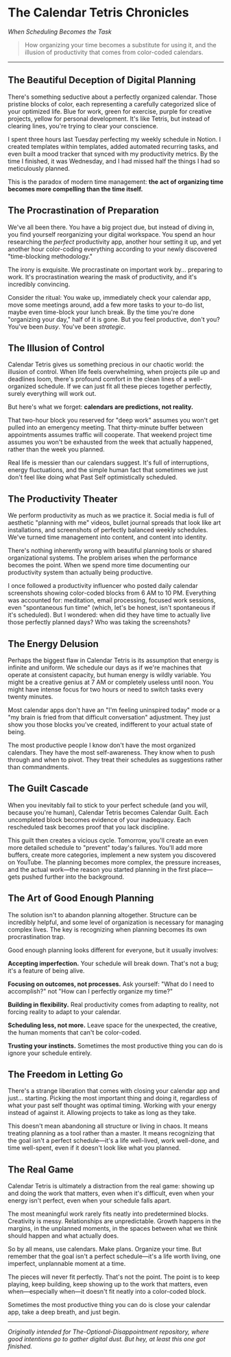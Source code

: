 # The Calendar Tetris Chronicles
*When Scheduling Becomes the Task*

> How organizing your time becomes a substitute for using it, and the illusion of productivity that comes from color-coded calendars.

---

## The Beautiful Deception of Digital Planning

There's something seductive about a perfectly organized calendar. Those pristine blocks of color, each representing a carefully categorized slice of your optimized life. Blue for work, green for exercise, purple for creative projects, yellow for personal development. It's like Tetris, but instead of clearing lines, you're trying to clear your conscience.

I spent three hours last Tuesday perfecting my weekly schedule in Notion. I created templates within templates, added automated recurring tasks, and even built a mood tracker that synced with my productivity metrics. By the time I finished, it was Wednesday, and I had missed half the things I had so meticulously planned.

This is the paradox of modern time management: **the act of organizing time becomes more compelling than the time itself.**

## The Procrastination of Preparation

We've all been there. You have a big project due, but instead of diving in, you find yourself reorganizing your digital workspace. You spend an hour researching the *perfect* productivity app, another hour setting it up, and yet another hour color-coding everything according to your newly discovered "time-blocking methodology."

The irony is exquisite. We procrastinate on important work by... preparing to work. It's procrastination wearing the mask of productivity, and it's incredibly convincing.

Consider the ritual: You wake up, immediately check your calendar app, move some meetings around, add a few more tasks to your to-do list, maybe even time-block your lunch break. By the time you're done "organizing your day," half of it is gone. But you feel productive, don't you? You've been *busy*. You've been *strategic*.

## The Illusion of Control

Calendar Tetris gives us something precious in our chaotic world: the illusion of control. When life feels overwhelming, when projects pile up and deadlines loom, there's profound comfort in the clean lines of a well-organized schedule. If we can just fit all these pieces together perfectly, surely everything will work out.

But here's what we forget: **calendars are predictions, not reality.**

That two-hour block you reserved for "deep work" assumes you won't get pulled into an emergency meeting. That thirty-minute buffer between appointments assumes traffic will cooperate. That weekend project time assumes you won't be exhausted from the week that actually happened, rather than the week you planned.

Real life is messier than our calendars suggest. It's full of interruptions, energy fluctuations, and the simple human fact that sometimes we just don't feel like doing what Past Self optimistically scheduled.

## The Productivity Theater

We perform productivity as much as we practice it. Social media is full of aesthetic "planning with me" videos, bullet journal spreads that look like art installations, and screenshots of perfectly balanced weekly schedules. We've turned time management into content, and content into identity.

There's nothing inherently wrong with beautiful planning tools or shared organizational systems. The problem arises when the performance becomes the point. When we spend more time documenting our productivity system than actually being productive.

I once followed a productivity influencer who posted daily calendar screenshots showing color-coded blocks from 6 AM to 10 PM. Everything was accounted for: meditation, email processing, focused work sessions, even "spontaneous fun time" (which, let's be honest, isn't spontaneous if it's scheduled). But I wondered: when did they have time to actually live those perfectly planned days? Who was taking the screenshots?

## The Energy Delusion

Perhaps the biggest flaw in Calendar Tetris is its assumption that energy is infinite and uniform. We schedule our days as if we're machines that operate at consistent capacity, but human energy is wildly variable. You might be a creative genius at 7 AM or completely useless until noon. You might have intense focus for two hours or need to switch tasks every twenty minutes.

Most calendar apps don't have an "I'm feeling uninspired today" mode or a "my brain is fried from that difficult conversation" adjustment. They just show you those blocks you've created, indifferent to your actual state of being.

The most productive people I know don't have the most organized calendars. They have the most self-awareness. They know when to push through and when to pivot. They treat their schedules as suggestions rather than commandments.

## The Guilt Cascade

When you inevitably fail to stick to your perfect schedule (and you will, because you're human), Calendar Tetris becomes Calendar Guilt. Each uncompleted block becomes evidence of your inadequacy. Each rescheduled task becomes proof that you lack discipline.

This guilt then creates a vicious cycle. Tomorrow, you'll create an even more detailed schedule to "prevent" today's failures. You'll add more buffers, create more categories, implement a new system you discovered on YouTube. The planning becomes more complex, the pressure increases, and the actual work—the reason you started planning in the first place—gets pushed further into the background.

## The Art of Good Enough Planning

The solution isn't to abandon planning altogether. Structure can be incredibly helpful, and some level of organization is necessary for managing complex lives. The key is recognizing when planning becomes its own procrastination trap.

Good enough planning looks different for everyone, but it usually involves:

**Accepting imperfection.** Your schedule will break down. That's not a bug; it's a feature of being alive.

**Focusing on outcomes, not processes.** Ask yourself: "What do I need to accomplish?" not "How can I perfectly organize my time?"

**Building in flexibility.** Real productivity comes from adapting to reality, not forcing reality to adapt to your calendar.

**Scheduling less, not more.** Leave space for the unexpected, the creative, the human moments that can't be color-coded.

**Trusting your instincts.** Sometimes the most productive thing you can do is ignore your schedule entirely.

## The Freedom in Letting Go

There's a strange liberation that comes with closing your calendar app and just... starting. Picking the most important thing and doing it, regardless of what your past self thought was optimal timing. Working with your energy instead of against it. Allowing projects to take as long as they take.

This doesn't mean abandoning all structure or living in chaos. It means treating planning as a tool rather than a master. It means recognizing that the goal isn't a perfect schedule—it's a life well-lived, work well-done, and time well-spent, even if it doesn't look like what you planned.

## The Real Game

Calendar Tetris is ultimately a distraction from the real game: showing up and doing the work that matters, even when it's difficult, even when your energy isn't perfect, even when your schedule falls apart.

The most meaningful work rarely fits neatly into predetermined blocks. Creativity is messy. Relationships are unpredictable. Growth happens in the margins, in the unplanned moments, in the spaces between what we think should happen and what actually does.

So by all means, use calendars. Make plans. Organize your time. But remember that the goal isn't a perfect schedule—it's a life worth living, one imperfect, unplannable moment at a time.

The pieces will never fit perfectly. That's not the point. The point is to keep playing, keep building, keep showing up to the work that matters, even when—especially when—it doesn't fit neatly into a color-coded block.

Sometimes the most productive thing you can do is close your calendar app, take a deep breath, and just begin.

---

*Originally intended for The-Optional-Disappointment repository, where good intentions go to gather digital dust. But hey, at least this one got finished.*
